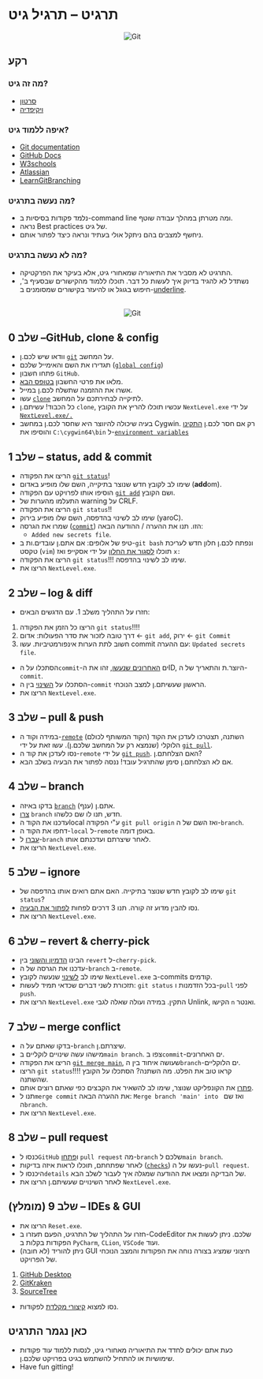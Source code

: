 # תרגיט – תרגיל גיט

<p style="text-align:center;">
<img title="Git" alt="Git" src="https://avatars.githubusercontent.com/u/18133?s=100"/>
</p>

## רקע
### מה זה גיט?
- [סרטון](https://www.youtube.com/watch?v=2ReR1YJrNOM&ab_channel=ProgrammingwithMosh)
- [ויקיפדיה](https://en.wikipedia.org/wiki/Git)
### איפה ללמוד גיט?
- [Git documentation](https://git-scm.com/book/en/v2/Git-Basics-Getting-a-Git-Repository)
- [GitHub Docs](https://docs.github.com/en)
- [W3schools](https://www.w3schools.com/git/exercise.asp)
- [Atlassian](https://www.atlassian.com/git)
- [LearnGitBranching](https://learngitbranching.js.org/)
### מה נעשה בתרגיט?
- נלמד פקודות בסיסיות ב-command line ומה מטרתן במהלך עבודה שוטף.
- נראה Best practices של גיט.
- ניחשף למצבים בהם ניתקל אולי בעתיד ונראה כיצד לפתור אותם.

### מה לא נעשה בתרגיט?
- התרגיט לא מסביר את התיאוריה שמאחורי גיט, אלא בעיקר את הפרקטיקה.
- נשתדל לא להגיד בדיוק איך לעשות כל דבר. תוכלו ללמוד מהקישורים שבסעיף ב', חיפוש בגוגל או להיעזר בקישורים שמסומנים ב-<ins>underline</ins>.

<p style="text-align:center;">
<br>
<img title="Git" alt="Git" src="https://avatars.githubusercontent.com/u/18133?s=100"/>
</p>

## שלב 0 –GitHub, clone & config 
- וודאו שיש לכם.ן [`git`](https://www.google.com/search?q=download+git+for+windows) על המחשב.
- תגדירו את השם והאימייל שלכם ([`global config`](https://www.google.com/search?q=git+global+config))
- פתחו חשבון `GitHub`.
- מלאו את פרטי החשבון [בטופס הבא](https://forms.gle/MHyxJjmCh8MSHHZg8).
- אשרו את ההזמנה שתשלח לכם.ן במייל.
- עשו [`clone`](https://www.google.com/search?q=git+clone) לתיקייה לבחירתכם על המחשב.
- כל הכבוד! עשיתם.ן `clone`, עכשיו תוכלו להריץ את הקובץ `NextLevel.exe` על ידי [`NextLevel.exe/.`](https://www.google.com/search?q=run+exe+file+in+git+bash)
- בעיה שיכולה להיווצר היא שחסר לכם.ן במחשב Cygwin. רק אם חסר לכם.ן [התקינו](https://www.google.com/search?q=cygwin+download) והוסיפו את `C:\cygwin64\bin` ל-[`environment variables`](https://www.google.com/search?q=add+to+environment+variables)


## שלב 1 – status, add & commit
- הריצו את הפקודה [`git status`](https://www.google.com/search?q=git+status)!
- שימו לב לקובץ חדש שנוצר בתיקייה, השם שלו מופיע באדום (**add**om). 
- הוסיפו אותו לפרויקט עם הפקודה [`git add`](https://www.google.com/search?q=git+add) ושם הקובץ.
- התעלמו מהערות של warning על CRLF.
- הריצו את הפקודה `git status`!!
- שימו לב לשינוי בהדפסה, השם שלו מופיע בירוק (yaroC). 
- שמרו את הגרסה ([`commit`](https://www.google.com/search?q=git+commit)) הזו. תנו את ההערה / ההודעה הבאה:
  - `Added new secrets file`.
- טיפ של אלופים: אם אתם.ן עובדים.ות ב-`git bash` ונפתח לכם.ן חלון חדש לעריכת טקסט (`vim`) תוכלו [לסגור את החלון](https://www.google.com/search?q=How+to+Exit+Vim) על ידי אסקייפ ואז `x:`
- הריצו את הפקודה `git status`!!! שימו לב לשינוי בהדפסה.
- הריצו את `NextLevel.exe`.

## שלב 2 – log & diff 
- חזרו על התהליך משלב 1. עם הדגשים הבאים: 
1) הריצו כל הזמן את הפקודה `git status`!!!!
2) דרך טובה לזכור את סדר הפעולות:   אדום ← `git add`,   ירוק ← `git Commit`
3) חשוב לתת הערות אינפורמטיביות. עשו commit עם ההערה:
`Updated secrets file`. 
- הסתכלו על ה`commit`-ים [האחרונים שנעשו](https://www.google.com/search?q=git+view+commits+history), זהו את הID, היוצר.ת והתאריך של ה-`commit`.
- הסתכלו על [השינוי](https://www.google.com/search?q=git+view+commit+difference) בין ה-`commit` הראשון שעשיתם.ן למצב הנוכחי.
- הריצו את `NextLevel.exe`.

## שלב 3 – pull & push 
- במידה וקוד ה-[`remote`](https://www.google.com/search?q=what+is+remote+in+git) (הקוד המשותף לכולם) השתנה, תצטרכו לעדכן את הקוד הלוקלי (שנמצא רק על המחשב שלכם.ן). עשו זאת על ידי [`git pull`](https://www.google.com/search?q=git+pull).
- נסו לעדכן את קוד ה-`remote` על ידי [`git push`](https://www.google.com/search?q=git+push). האם הצלחתם.ן?
- אם לא הצלחתם.ן סימן שהתרגיל עובד! ננסה לפתור את הבעיה בשלב הבא.

## שלב 4  – branch 
- בדקו באיזה [`branch`](https://www.google.com/search?q=git+branch) (ענף) אתם.ן.
- [צרו](https://www.google.com/search?q=git+create+branch) `branch` חדש, תנו לו שם כלשהו.
- עדכנו את הקוד הlocal ע"י הפקודה `git pull origin` ואז השם של ה-`branch`.
- דחפו את הקוד ה-`local` ל-`remote` באופן דומה.
- [עברו](https://www.google.com/search?q=git+move+to+branch) ל-`branch` לאחר שיצרתם ועדכנתם אותו.
- הריצו את `NextLevel.exe`.

## שלב 5 – ignore
- שימו לב לקובץ חדש שנוצר בתיקייה. האם אתם רואים אותו בהדפסה של `git status`?
- נסו להבין מדוע זה קורה. תנו 3 דרכים לפחות [לפתור את הבעיה](https://www.google.com/search?q=override+gitignore).
- הריצו את `NextLevel.exe`.

## שלב 6 – revert & cherry-pick
- הבינו [הדמיון והשוני](https://www.google.com/search?q=git+difference+between+revert+and+cherry+pick) בין `revert` ל-`cherry-pick`.
- עדכנו את הגרסה של ה-`branch` ב-`remote`.
- שימו לב [לשינוי](https://www.google.com/search?q=github+view+old+version+of+file) שנעשה לקובץ `NextLevel.exe` ב-commits קודמים.
- תזכורת לשני דברים שכדאי תמיד לעשות: `git status` בכל הזדמנות ו-`pull` לפני `push`.
- הריצו את ``NextLevel.exe`` התקין. במידה ועולה שאלה לגבי Unlink, הקישו `n` ואנטר.

## שלב 7 – merge conflict
- בדקו שאתם על ה-`branch` שיצרתם.ן.
- מישהו עשה שינויים לוקליים ב`main branch`. צפו ב`commit`-ים האחרונים.
- הריצו את הפקודה [`git merge main`](https://www.google.com/search?q=git+merge), שעושה איחוד בין ה`branch`-ים הלוקליים.
- הריצו `git status`!!!! קראו טוב את הפלט. מה השתנה? הסתכלו על הקובץ שהשתנה.
- [פתרו](https://www.google.com/search?q=git+solve+merge+conflict) את הקונפליקט שנוצר, שימו לב להשאיר את הקבצים כפי שאתם רוצים אותם.
- תנו ל`merge commit` את ההערה הבאה: `Merge branch 'main' into ` ואז שם ה`branch`.
- הריצו את `NextLevel.exe`.

## שלב 8 – pull request
- כנסו ל`GitHub` ו[פתחו](https://www.google.com/search?q=github+open+pull+request) `pull request` מה-`branch` שלכם ל`main branch`.
- לאחר שפתחתם, תוכלו לראות איזה בדיקות ([`checks`](https://www.google.com/search?q=github+open+pull+request)) נעשו על ה-`pull request`.
- היכנסו ל`details` של הבדיקה ומצאו את ההודעה שמגלה איך לעבור לשלב הבא.
- לאחר השינויים שעשיתם.ן הריצו את `NextLevel.exe`.

## (מומלץ) שלב 9 – IDEs & GUI
- הריצו את `Reset.exe`.
- חזרו על התהליך של התרגיט, הפעם תעזרו ב-CodeEditor שלכם. ניתן לעשות את הפקודות בקלות ב `PyCharm`, `CLion`, `VSCode` ועוד.
- (לא חובה) ניתן להוריד GUI חיצוני שמציג בצורה נוחה את הפקודות והמצב הנוכחי של הפרויקט.
1)	[GitHub Desktop](https://desktop.github.com/)
2)	[GitKraken](https://www.gitkraken.com/)
3)	[SourceTree](https://www.sourcetreeapp.com/)
- נסו למצוא [קיצורי מקלדת](https://www.google.com/search?q=jetbrains+shortcut+for+vcs) לפקודות.

## כאן נגמר התרגיט
- כעת אתם יכולים לחדד את התיאוריה מאחורי גיט, לנסות ללמוד עוד פקודות שימושיות או להתחיל להשתמש בגיט בפרויקט שלכם.ן.
- Have fun gitting!
